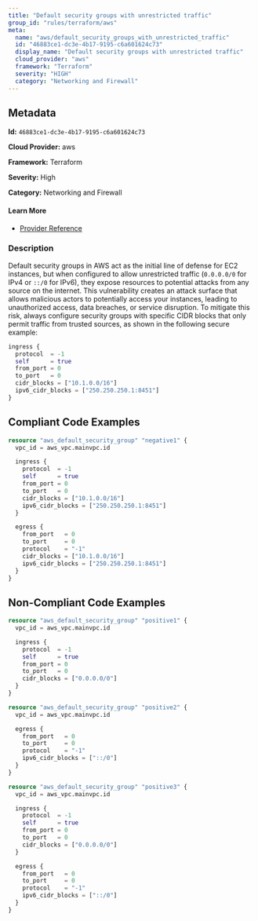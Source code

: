 ```yaml
---
title: "Default security groups with unrestricted traffic"
group_id: "rules/terraform/aws"
meta:
  name: "aws/default_security_groups_with_unrestricted_traffic"
  id: "46883ce1-dc3e-4b17-9195-c6a601624c73"
  display_name: "Default security groups with unrestricted traffic"
  cloud_provider: "aws"
  framework: "Terraform"
  severity: "HIGH"
  category: "Networking and Firewall"
---
```

## Metadata

**Id:** `46883ce1-dc3e-4b17-9195-c6a601624c73`

**Cloud Provider:** aws

**Framework:** Terraform

**Severity:** High

**Category:** Networking and Firewall

#### Learn More

 - [Provider Reference](https://registry.terraform.io/providers/hashicorp/aws/latest/docs/resources/default_security_group)

### Description

 Default security groups in AWS act as the initial line of defense for EC2 instances, but when configured to allow unrestricted traffic (`0.0.0.0/0` for IPv4 or `::/0` for IPv6), they expose resources to potential attacks from any source on the internet. This vulnerability creates an attack surface that allows malicious actors to potentially access your instances, leading to unauthorized access, data breaches, or service disruption. To mitigate this risk, always configure security groups with specific CIDR blocks that only permit traffic from trusted sources, as shown in the following secure example:

```terraform
ingress {
  protocol  = -1
  self      = true
  from_port = 0
  to_port   = 0
  cidr_blocks = ["10.1.0.0/16"]
  ipv6_cidr_blocks = ["250.250.250.1:8451"]
}
```


## Compliant Code Examples
```tf
resource "aws_default_security_group" "negative1" {
  vpc_id = aws_vpc.mainvpc.id

  ingress {
    protocol  = -1
    self      = true
    from_port = 0
    to_port   = 0
    cidr_blocks = ["10.1.0.0/16"]
    ipv6_cidr_blocks = ["250.250.250.1:8451"]
  }

  egress {
    from_port   = 0
    to_port     = 0
    protocol    = "-1"
    cidr_blocks = ["10.1.0.0/16"]
    ipv6_cidr_blocks = ["250.250.250.1:8451"]
  }
}
```
## Non-Compliant Code Examples
```tf
resource "aws_default_security_group" "positive1" {
  vpc_id = aws_vpc.mainvpc.id

  ingress {
    protocol  = -1
    self      = true
    from_port = 0
    to_port   = 0
    cidr_blocks = ["0.0.0.0/0"]
  }
}

resource "aws_default_security_group" "positive2" {
  vpc_id = aws_vpc.mainvpc.id

  egress {
    from_port   = 0
    to_port     = 0
    protocol    = "-1"
    ipv6_cidr_blocks = ["::/0"]
  }
}

resource "aws_default_security_group" "positive3" {
  vpc_id = aws_vpc.mainvpc.id

  ingress {
    protocol  = -1
    self      = true
    from_port = 0
    to_port   = 0
    cidr_blocks = ["0.0.0.0/0"]
  }

  egress {
    from_port   = 0
    to_port     = 0
    protocol    = "-1"
    ipv6_cidr_blocks = ["::/0"]
  }
}
```